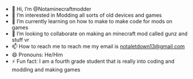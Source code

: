 - 👋 Hi, I’m @Notaminecraftmodder
- 👀 I’m interested in Modding all sorts of old devices and games
- 🌱 I’m currently learning on how to make to make code for mods on games
- 💞️ I’m looking to collaborate on making an minecraft mod called gunz and stuff vr
- 📫 How to reach me to reach me my email is notaletdown13@gmail.com
- 😄 Pronouns: He/Him
- ⚡ Fun fact: I am a fourth grade student that is really into coding and modding and making games

<!---
Notaminecraftmodder/Notaminecraftmodder is a ✨ special ✨ repository because its `README.md` (this file) appears on your GitHub profile.
You can click the Preview link to take a look at your changes.
--->
